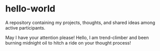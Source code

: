 # hello-world

A repository containing my projects, thoughts, and shared ideas among active participants. 

May I have your attention please! Hello, I am trend-climber and been burning midnight oil to hitch a ride on your thought process! 
